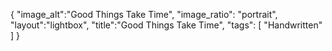 {
 "image_alt":"Good Things Take Time",
"image_ratio": "portrait",
"layout":"lightbox",
"title":"Good Things Take Time",
 "tags": [
  "Handwritten"
 ]
}